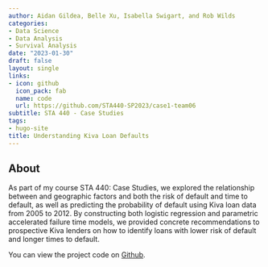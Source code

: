 ```yaml
---
author: Aidan Gildea, Belle Xu, Isabella Swigart, and Rob Wilds
categories:
- Data Science
- Data Analysis
- Survival Analysis
date: "2023-01-30"
draft: false
layout: single
links:
- icon: github
  icon_pack: fab
  name: code
  url: https://github.com/STA440-SP2023/case1-team06
subtitle: STA 440 - Case Studies
tags:
- hugo-site
title: Understanding Kiva Loan Defaults
---
```


## About

As part of my course STA 440: Case Studies, we explored the relationship between and geographic factors and both the risk of default and time to default, as well as predicting the probability of default using Kiva loan data from 2005 to 2012. By constructing both logistic regression and parametric accelerated failure time models, we provided concrete recommendations to prospective Kiva lenders on how to identify loans with lower risk of default and longer times to default.

You can view the project code on [Github](https://github.com/STA440-SP2023/case1-team06).